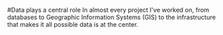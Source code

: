 #Data plays a central role
In almost every project I've worked on, from databases to Geographic Information Systems (GIS) to the infrastructure that makes it all possible data is at the center.
